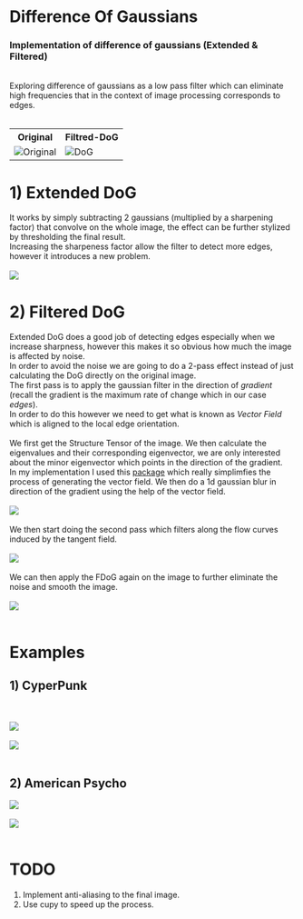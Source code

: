 # Difference Of Gaussians
### Implementation of difference of gaussians (Extended & Filtered)
<br>
Exploring difference of gaussians as a low pass filter which can eliminate high frequencies that in the context of image processing corresponds to edges.
<br>
<br>
<table>
  <tr>
    <th>Original</th>
    <th>Filtred-DoG</th>
  </tr>
  <tr>
    <td><img src="/results/Dog/DogOG.png" alt="Original"></td>
    <td><img src="/results/Dog/Dog.png" alt="DoG"></td>
  </tr>
</table>

# 1) Extended DoG
It works by simply subtracting 2 gaussians (multiplied by a sharpening factor) that convolve on the whole image, the effect can be further stylized by thresholding the final result.
<br>
Increasing the sharpeness factor allow the filter to detect more edges, however it introduces a new problem.
<br>
<br>
<img src="/results/lalaland/ExtendedDoG.png">
<br>

# 2) Filtered DoG
Extended DoG does a good job of detecting edges especially when we increase sharpness, however this makes it so obvious how much the image is affected by noise.
<br>
In order to avoid the noise we are going to do a 2-pass effect instead of just calculating the DoG directly on the original image.
<br>
The first pass is to apply the gaussian filter in the direction of *gradient* (recall the gradient is the maximum rate of change which in our case *edges*). <br>
In order to do this however we need to get what is known as *Vector Field* which is aligned to the local edge orientation. <br>
<br>
We first get the Structure Tensor of the image. We then calculate the eigenvalues and their corresponding eigenvector, we are only interested about the minor eigenvector which points in the direction of the gradient. <br>
In my implementation I used this [package](https://github.com/Skielex/structure-tensor) which really simplimfies the process of generating the vector field.
We then do a 1d gaussian blur in direction of the gradient using the help of the vector field.
<br>
<br>
<img src="/results/lalaland/GaussianPass1.png">
<br>
<br>
We then start doing the second pass which filters along the flow curves induced by the tangent field.
<br>
<br>
<img src="/results/lalaland/GaussianSecondPass1.png">
<br>
<br>
We can then apply the FDoG again on the image to further eliminate the noise and smooth the image.
<br>
<br>
<img src="/results/lalaland/GaussianSecondPass2.png">
<br>
<br>

# Examples
## 1) CyperPunk
<br>
<br>
<img src="/results/Cyperpunk/moonog.png">
<br><br>
<img src="/results/Cyperpunk/moon.png">
<br><br>

## 2) American Psycho
<img src="results/AmericanPsycho/im1Og.png">
<br><br>
<img src="/results/AmericanPsycho/im1.png">
<br><br>


# TODO
1) Implement anti-aliasing to the final image.
2) Use cupy to speed up the process.

